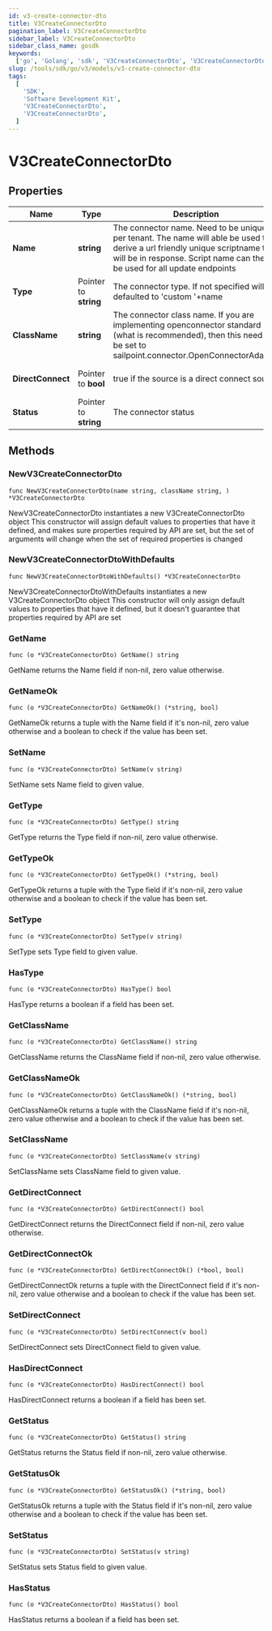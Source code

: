 ```yaml
---
id: v3-create-connector-dto
title: V3CreateConnectorDto
pagination_label: V3CreateConnectorDto
sidebar_label: V3CreateConnectorDto
sidebar_class_name: gosdk
keywords:
  ['go', 'Golang', 'sdk', 'V3CreateConnectorDto', 'V3CreateConnectorDto']
slug: /tools/sdk/go/v3/models/v3-create-connector-dto
tags:
  [
    'SDK',
    'Software Development Kit',
    'V3CreateConnectorDto',
    'V3CreateConnectorDto',
  ]
---
```


# V3CreateConnectorDto

## Properties

| Name | Type | Description | Notes |
| --- | --- | --- | --- |
| **Name** | **string** | The connector name. Need to be unique per tenant. The name will able be used to derive a url friendly unique scriptname that will be in response. Script name can then be used for all update endpoints |
| **Type** | Pointer to **string** | The connector type. If not specified will be defaulted to 'custom '+name | [optional] |
| **ClassName** | **string** | The connector class name. If you are implementing openconnector standard (what is recommended), then this need to be set to sailpoint.connector.OpenConnectorAdapter |
| **DirectConnect** | Pointer to **bool** | true if the source is a direct connect source | [optional] [default to true] |
| **Status** | Pointer to **string** | The connector status | [optional] |

## Methods

### NewV3CreateConnectorDto

`func NewV3CreateConnectorDto(name string, className string, ) *V3CreateConnectorDto`

NewV3CreateConnectorDto instantiates a new V3CreateConnectorDto object This constructor will assign default values to properties that have it defined, and makes sure properties required by API are set, but the set of arguments will change when the set of required properties is changed

### NewV3CreateConnectorDtoWithDefaults

`func NewV3CreateConnectorDtoWithDefaults() *V3CreateConnectorDto`

NewV3CreateConnectorDtoWithDefaults instantiates a new V3CreateConnectorDto object This constructor will only assign default values to properties that have it defined, but it doesn't guarantee that properties required by API are set

### GetName

`func (o *V3CreateConnectorDto) GetName() string`

GetName returns the Name field if non-nil, zero value otherwise.

### GetNameOk

`func (o *V3CreateConnectorDto) GetNameOk() (*string, bool)`

GetNameOk returns a tuple with the Name field if it's non-nil, zero value otherwise and a boolean to check if the value has been set.

### SetName

`func (o *V3CreateConnectorDto) SetName(v string)`

SetName sets Name field to given value.

### GetType

`func (o *V3CreateConnectorDto) GetType() string`

GetType returns the Type field if non-nil, zero value otherwise.

### GetTypeOk

`func (o *V3CreateConnectorDto) GetTypeOk() (*string, bool)`

GetTypeOk returns a tuple with the Type field if it's non-nil, zero value otherwise and a boolean to check if the value has been set.

### SetType

`func (o *V3CreateConnectorDto) SetType(v string)`

SetType sets Type field to given value.

### HasType

`func (o *V3CreateConnectorDto) HasType() bool`

HasType returns a boolean if a field has been set.

### GetClassName

`func (o *V3CreateConnectorDto) GetClassName() string`

GetClassName returns the ClassName field if non-nil, zero value otherwise.

### GetClassNameOk

`func (o *V3CreateConnectorDto) GetClassNameOk() (*string, bool)`

GetClassNameOk returns a tuple with the ClassName field if it's non-nil, zero value otherwise and a boolean to check if the value has been set.

### SetClassName

`func (o *V3CreateConnectorDto) SetClassName(v string)`

SetClassName sets ClassName field to given value.

### GetDirectConnect

`func (o *V3CreateConnectorDto) GetDirectConnect() bool`

GetDirectConnect returns the DirectConnect field if non-nil, zero value otherwise.

### GetDirectConnectOk

`func (o *V3CreateConnectorDto) GetDirectConnectOk() (*bool, bool)`

GetDirectConnectOk returns a tuple with the DirectConnect field if it's non-nil, zero value otherwise and a boolean to check if the value has been set.

### SetDirectConnect

`func (o *V3CreateConnectorDto) SetDirectConnect(v bool)`

SetDirectConnect sets DirectConnect field to given value.

### HasDirectConnect

`func (o *V3CreateConnectorDto) HasDirectConnect() bool`

HasDirectConnect returns a boolean if a field has been set.

### GetStatus

`func (o *V3CreateConnectorDto) GetStatus() string`

GetStatus returns the Status field if non-nil, zero value otherwise.

### GetStatusOk

`func (o *V3CreateConnectorDto) GetStatusOk() (*string, bool)`

GetStatusOk returns a tuple with the Status field if it's non-nil, zero value otherwise and a boolean to check if the value has been set.

### SetStatus

`func (o *V3CreateConnectorDto) SetStatus(v string)`

SetStatus sets Status field to given value.

### HasStatus

`func (o *V3CreateConnectorDto) HasStatus() bool`

HasStatus returns a boolean if a field has been set.

